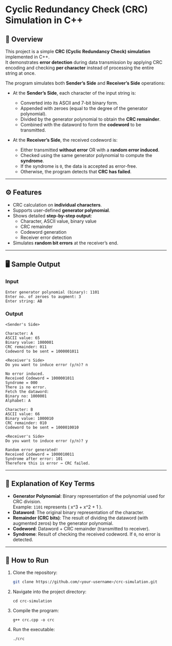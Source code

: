 # Cyclic Redundancy Check (CRC) Simulation in C++

## 📌 Overview
This project is a simple **CRC (Cyclic Redundancy Check) simulation** implemented in C++.  
It demonstrates **error detection** during data transmission by applying CRC encoding and checking **per character** instead of processing the entire string at once.  

The program simulates both **Sender’s Side** and **Receiver’s Side** operations:
- At the **Sender’s Side**, each character of the input string is:
  - Converted into its ASCII and 7-bit binary form.
  - Appended with zeroes (equal to the degree of the generator polynomial).
  - Divided by the generator polynomial to obtain the **CRC remainder**.
  - Combined with the dataword to form the **codeword** to be transmitted.

- At the **Receiver’s Side**, the received codeword is:
  - Either transmitted **without error** OR with a **random error induced**.
  - Checked using the same generator polynomial to compute the **syndrome**.
  - If the syndrome is `0`, the data is accepted as error-free.
  - Otherwise, the program detects that **CRC has failed**.

---

## ⚙️ Features
- CRC calculation on **individual characters**.
- Supports user-defined **generator polynomial**.
- Shows detailed **step-by-step output**:
  - Character, ASCII value, binary value
  - CRC remainder
  - Codeword generation
  - Receiver error detection
- Simulates **random bit errors** at the receiver’s end.

---

## 🖥️ Sample Output

### Input
```
Enter generator polynomial (binary): 1101
Enter no. of zeroes to augment: 3
Enter string: AB
```

### Output
```
<Sender's Side>

Character: A
ASCII value: 65
Binary value: 1000001
CRC remainder: 011
Codeword to be sent = 1000001011

<Receiver's Side>
Do you want to induce error (y/n)? n

No error induced.
Received Codeword = 1000001011
Syndrome = 000
There is no error.
Fetch the dataword:
Binary no: 1000001
Alphabet: A

Character: B
ASCII value: 66
Binary value: 1000010
CRC remainder: 010
Codeword to be sent = 1000010010

<Receiver's Side>
Do you want to induce error (y/n)? y

Random error generated!
Received Codeword = 1000010011
Syndrome after error: 101
Therefore this is error → CRC failed.
```

---

## 📖 Explanation of Key Terms
- **Generator Polynomial**: Binary representation of the polynomial used for CRC division.  
  Example: `1101` represents \( x^3 + x^2 + 1 \).
- **Dataword**: The original binary representation of the character.
- **Remainder (CRC bits)**: The result of dividing the dataword (with augmented zeros) by the generator polynomial.
- **Codeword**: Dataword + CRC remainder (transmitted to receiver).
- **Syndrome**: Result of checking the received codeword. If `0`, no error is detected.

---

## 🚀 How to Run
1. Clone the repository:
   ```bash
   git clone https://github.com/<your-username>/crc-simulation.git
   ```
2. Navigate into the project directory:
   ```
   cd crc-simulation
   ```
3. Compile the program:
   ```
   g++ crc.cpp -o crc
   ```
4. Run the executable:
   ```
   ./crc
   ```
